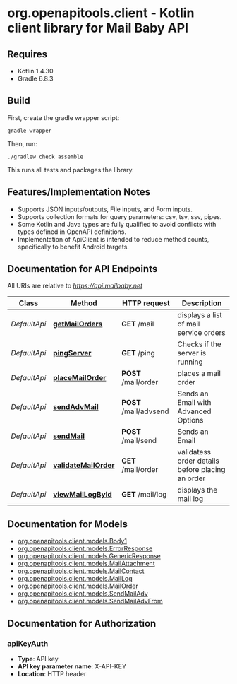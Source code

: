# org.openapitools.client - Kotlin client library for Mail Baby API

## Requires

* Kotlin 1.4.30
* Gradle 6.8.3

## Build

First, create the gradle wrapper script:

```
gradle wrapper
```

Then, run:

```
./gradlew check assemble
```

This runs all tests and packages the library.

## Features/Implementation Notes

* Supports JSON inputs/outputs, File inputs, and Form inputs.
* Supports collection formats for query parameters: csv, tsv, ssv, pipes.
* Some Kotlin and Java types are fully qualified to avoid conflicts with types defined in OpenAPI definitions.
* Implementation of ApiClient is intended to reduce method counts, specifically to benefit Android targets.

<a name="documentation-for-api-endpoints"></a>
## Documentation for API Endpoints

All URIs are relative to *https://api.mailbaby.net*

Class | Method | HTTP request | Description
------------ | ------------- | ------------- | -------------
*DefaultApi* | [**getMailOrders**](docs/DefaultApi.md#getmailorders) | **GET** /mail | displays a list of mail service orders
*DefaultApi* | [**pingServer**](docs/DefaultApi.md#pingserver) | **GET** /ping | Checks if the server is running
*DefaultApi* | [**placeMailOrder**](docs/DefaultApi.md#placemailorder) | **POST** /mail/order | places a mail order
*DefaultApi* | [**sendAdvMail**](docs/DefaultApi.md#sendadvmail) | **POST** /mail/advsend | Sends an Email with Advanced Options
*DefaultApi* | [**sendMail**](docs/DefaultApi.md#sendmail) | **POST** /mail/send | Sends an Email
*DefaultApi* | [**validateMailOrder**](docs/DefaultApi.md#validatemailorder) | **GET** /mail/order | validatess order details before placing an order
*DefaultApi* | [**viewMailLogById**](docs/DefaultApi.md#viewmaillogbyid) | **GET** /mail/log | displays the mail log


<a name="documentation-for-models"></a>
## Documentation for Models

 - [org.openapitools.client.models.Body1](docs/Body1.md)
 - [org.openapitools.client.models.ErrorResponse](docs/ErrorResponse.md)
 - [org.openapitools.client.models.GenericResponse](docs/GenericResponse.md)
 - [org.openapitools.client.models.MailAttachment](docs/MailAttachment.md)
 - [org.openapitools.client.models.MailContact](docs/MailContact.md)
 - [org.openapitools.client.models.MailLog](docs/MailLog.md)
 - [org.openapitools.client.models.MailOrder](docs/MailOrder.md)
 - [org.openapitools.client.models.SendMailAdv](docs/SendMailAdv.md)
 - [org.openapitools.client.models.SendMailAdvFrom](docs/SendMailAdvFrom.md)


<a name="documentation-for-authorization"></a>
## Documentation for Authorization

<a name="apiKeyAuth"></a>
### apiKeyAuth

- **Type**: API key
- **API key parameter name**: X-API-KEY
- **Location**: HTTP header

